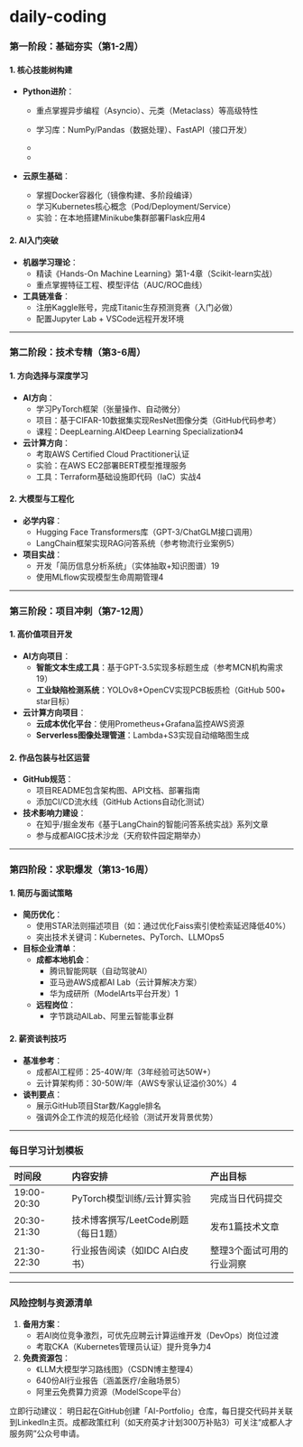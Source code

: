 # daily-coding

### **第一阶段：基础夯实（第1-2周）**

#### **1. 核心技能树构建**

- **Python进阶**：

  - 重点掌握异步编程（Asyncio）、元类（Metaclass）等高级特性

  - 学习库：NumPy/Pandas（数据处理）、FastAPI（接口开发）

  - 

  - 

- **云原生基础**：

  - 掌握Docker容器化（镜像构建、多阶段编译）
  - 学习Kubernetes核心概念（Pod/Deployment/Service）
  - 实验：在本地搭建Minikube集群部署Flask应用4

#### **2. AI入门突破**

- **机器学习理论**：
  - 精读《Hands-On Machine Learning》第1-4章（Scikit-learn实战）
  - 重点掌握特征工程、模型评估（AUC/ROC曲线）
- **工具链准备**：
  - 注册Kaggle账号，完成Titanic生存预测竞赛（入门必做）
  - 配置Jupyter Lab + VSCode远程开发环境

------

### **第二阶段：技术专精（第3-6周）**

#### **1. 方向选择与深度学习**

- **AI方向**：
  - 学习PyTorch框架（张量操作、自动微分）
  - 项目：基于CIFAR-10数据集实现ResNet图像分类（GitHub代码参考）
  - 课程：DeepLearning.AI《Deep Learning Specialization》4
- **云计算方向**：
  - 考取AWS Certified Cloud Practitioner认证
  - 实验：在AWS EC2部署BERT模型推理服务
  - 工具：Terraform基础设施即代码（IaC）实战4

#### **2. 大模型与工程化**

- **必学内容**：
  - Hugging Face Transformers库（GPT-3/ChatGLM接口调用）
  - LangChain框架实现RAG问答系统（参考物流行业案例5）
- **项目实战**：
  - 开发「简历信息分析系统」（实体抽取+知识图谱）19
  - 使用MLflow实现模型生命周期管理4

------

### **第三阶段：项目冲刺（第7-12周）**

#### **1. 高价值项目开发**

- **AI方向项目**：
  - **智能文本生成工具**：基于GPT-3.5实现多标题生成（参考MCN机构需求19）
  - **工业缺陷检测系统**：YOLOv8+OpenCV实现PCB板质检（GitHub 500+ star目标）
- **云计算方向项目**：
  - **云成本优化平台**：使用Prometheus+Grafana监控AWS资源
  - **Serverless图像处理管道**：Lambda+S3实现自动缩略图生成

#### **2. 作品包装与社区运营**

- **GitHub规范**：
  - 项目README包含架构图、API文档、部署指南
  - 添加CI/CD流水线（GitHub Actions自动化测试）
- **技术影响力建设**：
  - 在知乎/掘金发布《基于LangChain的智能问答系统实战》系列文章
  - 参与成都AIGC技术沙龙（天府软件园定期举办）

------

### **第四阶段：求职爆发（第13-16周）**

#### **1. 简历与面试策略**

- **简历优化**：
  - 使用STAR法则描述项目（如：通过优化Faiss索引使检索延迟降低40%）
  - 突出技术关键词：Kubernetes、PyTorch、LLMOps5
- **目标企业清单**：
  - **成都本地机会**：
    - 腾讯智能网联（自动驾驶AI）
    - 亚马逊AWS成都AI Lab（云计算解决方案）
    - 华为成研所（ModelArts平台开发）1
  - **远程岗位**：
    - 字节跳动AILab、阿里云智能事业群

#### **2. 薪资谈判技巧**

- **基准参考**：
  - 成都AI工程师：25-40W/年（3年经验可达50W+）
  - 云计算架构师：30-50W/年（AWS专家认证溢价30%）4
- **谈判要点**：
  - 展示GitHub项目Star数/Kaggle排名
  - 强调外企工作流的规范化经验（测试开发背景优势）

------

### **每日学习计划模板**

| 时间段      | 内容安排                             | 产出目标                  |
| :---------- | :----------------------------------- | :------------------------ |
| 19:00-20:30 | PyTorch模型训练/云计算实验           | 完成当日代码提交          |
| 20:30-21:30 | 技术博客撰写/LeetCode刷题（每日1题） | 发布1篇技术文章           |
| 21:30-22:30 | 行业报告阅读（如IDC AI白皮书）       | 整理3个面试可用的行业洞察 |

------

### **风险控制与资源清单**

1. **备用方案**：
   - 若AI岗位竞争激烈，可优先应聘云计算运维开发（DevOps）岗位过渡
   - 考取CKA（Kubernetes管理员认证）提升竞争力4
2. **免费资源包**：
   - 《LLM大模型学习路线图》（CSDN博主整理4）
   - 640份AI行业报告（涵盖医疗/金融场景5）
   - 阿里云免费算力资源（ModelScope平台）

立即行动建议：
明日起在GitHub创建「AI-Portfolio」仓库，每日提交代码并关联到LinkedIn主页。成都政策红利（如天府英才计划300万补贴3）可关注“成都人才服务网”公众号申请。
